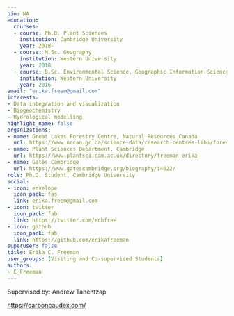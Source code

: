 ```yaml
--- 
bio: NA
education:
  courses:
  - course: Ph.D. Plant Sciences
    institution: Cambridge University
    year: 2018-
  - course: M.Sc. Geography
    institution: Western University
    year: 2018
  - course: B.Sc. Environmental Science, Geographic Information Science (coop)
    institution: Western University
    year: 2016
email: "erika.freem@gmail.com"
interests:
- Data integration and visualization
- Biogeochemistry
- Hydrological modelling
highlight_name: false
organizations:
- name: Great Lakes Forestry Centre, Natural Resources Canada
  url: https://www.nrcan.gc.ca/science-data/research-centres-labs/forestry-research-centres/great-lakes-forestry-centre/13459
- name: Plant Sciences Department, Cambridge
  url: https://www.plantsci.cam.ac.uk/directory/freeman-erika
- name: Gates Cambridge
  url: https://www.gatescambridge.org/biography/14622/
role: Ph.D. Student, Cambridge University
social:
- icon: envelope
  icon_pack: fas
  link: erika.freem@gmail.com
- icon: twitter
  icon_pack: fab
  link: https://twitter.com/echfree
- icon: github
  icon_pack: fab
  link: https://github.com/erikafreeman
superuser: false
title: Erika C. Freeman
user_groups: [Visiting and Co-supervised Students]
authors:
- E_Freeman
---
```


Supervised by: Andrew Tanentzap





https://carboncaudex.com/


